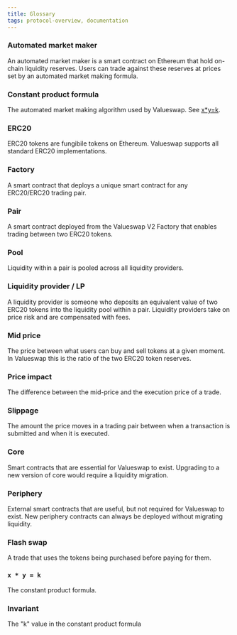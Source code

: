 ```yaml
---
title: Glossary
tags: protocol-overview, documentation
---
```


### Automated market maker

An automated market maker is a smart contract on Ethereum that hold on-chain liquidity reserves. Users can trade against these reserves at prices set by an automated market making formula.

### Constant product formula

The automated market making algorithm used by Valueswap.
See [x\*y=k](#x--y--k).

### ERC20

ERC20 tokens are fungibile tokens on Ethereum. Valueswap supports all standard ERC20 implementations.

### Factory

A smart contract that deploys a unique smart contract for any ERC20/ERC20 trading pair.

### Pair

A smart contract deployed from the Valueswap V2 Factory that enables trading between two ERC20 tokens.

### Pool

Liquidity within a pair is pooled across all liquidity providers.

### Liquidity provider / LP

A liquidity provider is someone who deposits an equivalent value of two ERC20 tokens into the liquidity pool within a pair. Liquidity providers take on price risk and are compensated with fees.

### Mid price

The price between what users can buy and sell tokens at a given moment. In Valueswap this is the ratio of the two ERC20 token reserves.

### Price impact

The difference between the mid-price and the execution price of a trade.

### Slippage

The amount the price moves in a trading pair between when a transaction is submitted and when it is executed.

### Core

Smart contracts that are essential for Valueswap to exist. Upgrading to a new version of core would require a liquidity migration.

### Periphery

External smart contracts that are useful, but not required for Valueswap to exist. New periphery contracts can always be deployed without migrating liquidity.

### Flash swap

A trade that uses the tokens being purchased before paying for them.

### `x * y = k`

The constant product formula.

### Invariant

The "k" value in the constant product formula
